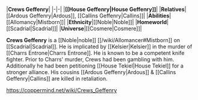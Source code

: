 |**Crews Geffenry**|
|-|-|
|**[[House Geffenry\|House Geffenry]]**|
|**Relatives**|[[Ardous Geffenry\|Ardous]], [[Callins Geffenry\|Callins]]|
|**Abilities**|[[Allomancy\|Mistborn]]|
|**Ethnicity**|[[Noble\|Noble]]|
|**Homeworld**|[[Scadrial\|Scadrial]]|
|**Universe**|[[Cosmere\|Cosmere]]|

**Crews Geffenry** is a [[Noble\|noble]] [[/wiki/Allomancer#Mistborn]] on [[Scadrial\|Scadrial]].
He is implicated by [[Kelsier\|Kelsier]] in the murder of [[Charrs Entrone\|Charrs Entrone]]. He is known to be a competent knife fighter. Prior to Charrs' murder, Crews had been gambling with him. Additionally he had been petitioning [[House Tekiel\|House Tekiel]] for a stronger alliance. His cousins [[Ardous Geffenry\|Ardous]] & [[Callins Geffenry\|Callins]] are killed in retaliation.



https://coppermind.net/wiki/Crews_Geffenry